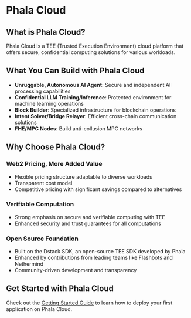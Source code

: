 # Phala Cloud

## What is Phala Cloud?

Phala Cloud is a TEE (Trusted Execution Environment) cloud platform that offers secure, confidential computing solutions for various workloads.

## What You Can Build with Phala Cloud

- **Unruggable, Autonomous AI Agent**: Secure and independent AI processing capabilities
- **Confidential LLM Training/Inference**: Protected environment for machine learning operations
- **Block Builder**: Specialized infrastructure for blockchain operations
- **Intent Solver/Bridge Relayer**: Efficient cross-chain communication solutions
- **FHE/MPC Nodes**: Build anti-collusion MPC networks

## Why Choose Phala Cloud?

### Web2 Pricing, More Added Value
- Flexible pricing structure adaptable to diverse workloads
- Transparent cost model
- Competitive pricing with significant savings compared to alternatives

### Verifiable Computation
- Strong emphasis on secure and verifiable computing with TEE
- Enhanced security and trust guarantees for all computations

### Open Source Foundation
- Built on the Dstack SDK, an open-source TEE SDK developed by Phala
- Enhanced by contributions from leading teams like Flashbots and Nethermind
- Community-driven development and transparency

## Get Started with Phala Cloud

Check out the [Getting Started Guide](../../cloud/getting-started/getting-started.md) to learn how to deploy your first application on Phala Cloud.
